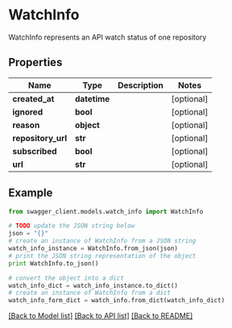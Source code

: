 # WatchInfo

WatchInfo represents an API watch status of one repository

## Properties
Name | Type | Description | Notes
------------ | ------------- | ------------- | -------------
**created_at** | **datetime** |  | [optional] 
**ignored** | **bool** |  | [optional] 
**reason** | **object** |  | [optional] 
**repository_url** | **str** |  | [optional] 
**subscribed** | **bool** |  | [optional] 
**url** | **str** |  | [optional] 

## Example

```python
from swagger_client.models.watch_info import WatchInfo

# TODO update the JSON string below
json = "{}"
# create an instance of WatchInfo from a JSON string
watch_info_instance = WatchInfo.from_json(json)
# print the JSON string representation of the object
print WatchInfo.to_json()

# convert the object into a dict
watch_info_dict = watch_info_instance.to_dict()
# create an instance of WatchInfo from a dict
watch_info_form_dict = watch_info.from_dict(watch_info_dict)
```
[[Back to Model list]](../README.md#documentation-for-models) [[Back to API list]](../README.md#documentation-for-api-endpoints) [[Back to README]](../README.md)


